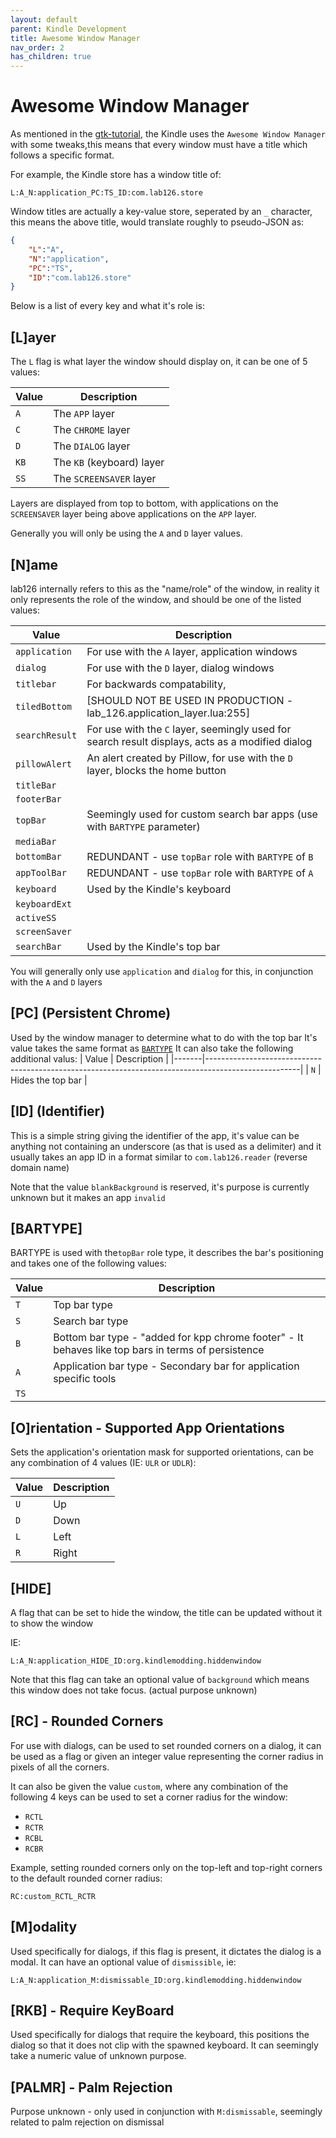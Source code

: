 ```yaml
---
layout: default
parent: Kindle Development
title: Awesome Window Manager
nav_order: 2
has_children: true
---
```


# Awesome Window Manager
As mentioned in the [gtk-tutorial](./gtk-tutorial/), the Kindle uses the `Awesome Window Manager` with some tweaks,this means that every window must have a title which follows a specific format.

For example, the Kindle store has a window title of:
```
L:A_N:application_PC:TS_ID:com.lab126.store
```

Window titles are actually a key-value store, seperated by an `_` character, this means the above title, would translate roughly to pseudo-JSON as:
```json
{
    "L":"A",
    "N":"application",
    "PC":"TS",
    "ID":"com.lab126.store"
}
```

Below is a list of every key and what it's role is:
## [L]ayer
The `L` flag is what layer the window should display on, it can be one of 5 values:

| Value | Description               |
|-------|---------------------------|
| `A`   | The `APP` layer           |
| `C`   | The `CHROME` layer        |
| `D`   | The `DIALOG` layer        |
| `KB`  | The `KB` (keyboard) layer |
| `SS`  | The `SCREENSAVER` layer   |

Layers are displayed from top to bottom, with applications on the `SCREENSAVER` layer being above applications on the `APP` layer.

Generally you will only be using the `A` and `D` layer values.


## [N]ame
lab126 internally refers to this as the "name/role" of the window, in reality it only represents the role of the window, and should be one of the listed values:

| Value          | Description                                                                                      |
|----------------|--------------------------------------------------------------------------------------------------|
| `application`  | For use with the `A` layer, application windows                                                  |
| `dialog`       | For use with the `D` layer, dialog windows                                                       |
| `titlebar`     | For backwards compatability,                                                                     |
| `tiledBottom`  | [SHOULD NOT BE USED IN PRODUCTION - lab_126.application_layer.lua:255]                           |
| `searchResult` | For use with the `C` layer, seemingly used for search result displays, acts as a modified dialog |
| `pillowAlert`  | An alert created by Pillow, for use with the `D` layer, blocks the home button                   |
| `titleBar`     |                                                                                                  |
| `footerBar`    |                                                                                                  |
| `topBar`       | Seemingly used for custom search bar apps (use with `BARTYPE` parameter)                         |
| `mediaBar`     |                                                                                                  |
| `bottomBar`    | REDUNDANT - use `topBar` role with `BARTYPE` of `B`                                              |
| `appToolBar`   | REDUNDANT - use `topBar` role with `BARTYPE` of `A`                                              |
| `keyboard`     | Used by the Kindle's keyboard                                                                    |
| `keyboardExt`  |                                                                                                  |
| `activeSS`     |                                                                                                  |
| `screenSaver`  |                                                                                                  |
| `searchBar`    | Used by the Kindle's top bar                                                                     |

You will generally only use `application` and `dialog` for this, in conjunction with the `A` and `D` layers


## [PC] (Persistent Chrome)

Used by the window manager to determine what to do with the top bar
It's value takes the same format as [`BARTYPE`](#bartype)
It can also take the following additional valus:
| Value | Description                                                                                         |
|-------|-----------------------------------------------------------------------------------------------------|
| `N`   | Hides the top bar |

## [ID] (Identifier)
This is a simple string giving the identifier of the app, it's value can be anything not containing an underscore (as that is used as a delimiter) and it usually takes an app ID in a format similar to `com.lab126.reader` (reverse domain name)

Note that the value `blankBackground` is reserved, it's purpose is currently unknown but it makes an app `invalid`

## [BARTYPE]
BARTYPE is used with the`topBar` role type, it describes the bar's positioning and takes one of the following values:

| Value | Description                                                                                         |
|-------|-----------------------------------------------------------------------------------------------------|
| `T`   | Top bar type                                                                                        |
| `S`   | Search bar type                                                                                     |
| `B`   | Bottom bar type -  "added for kpp chrome footer" - It behaves like top bars in terms of persistence |
| `A`   | Application bar type - Secondary bar for application specific tools                                 |
| `TS`  |                                                                                                     |

## [O]rientation - Supported App Orientations
Sets the application's orientation mask for supported orientations, can be any combination of 4 values (IE: `ULR` or `UDLR`):

| Value | Description |
|-------|-------------|
| `U`   | Up          |
| `D`   | Down        |
| `L`   | Left        |
| `R`   | Right       |

## [HIDE]
A flag that can be set to hide the window, the title can be updated without it to show the window

IE:
```
L:A_N:application_HIDE_ID:org.kindlemodding.hiddenwindow
```

Note that this flag can take an optional value of `background` which means this window does not take focus. (actual purpose unknown)

## [RC] - Rounded Corners
For use with dialogs, can be used to set rounded corners on a dialog, it can be used as a flag or given an integer value representing the corner radius in pixels of all the corners.

It can also be given the value `custom`, where any combination of the following 4 keys can be used to set a corner radius for the window:
- `RCTL`
- `RCTR`
- `RCBL`
- `RCBR`

Example, setting rounded corners only on the top-left and top-right corners to the default rounded corner radius:
```
RC:custom_RCTL_RCTR
```

## [M]odality
Used specifically for dialogs, if this flag is present, it dictates the dialog is a modal.
It can have an optional value of `dismissible`, ie:
```
L:A_N:application_M:dismissable_ID:org.kindlemodding.hiddenwindow
```

## [RKB] - Require KeyBoard
Used specifically for dialogs that require the keyboard, this positions the dialog so that it does not clip with the spawned keyboard.
It can seemingly take a numeric value of unknown purpose.

## [PALMR] - Palm Rejection
Purpose unknown - only used in conjunction with `M:dismissable`, seemingly related to palm rejection on dismissal

